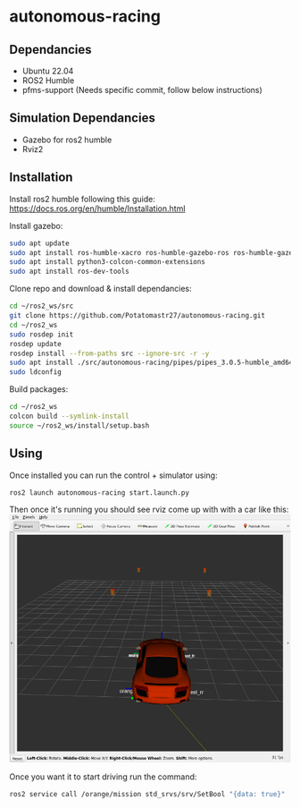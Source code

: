 # autonomous-racing

## Dependancies
- Ubuntu 22.04
- ROS2 Humble
- pfms-support (Needs specific commit, follow below instructions)

## Simulation Dependancies
- Gazebo for ros2 humble
- Rviz2

## Installation
Install ros2 humble following this guide: https://docs.ros.org/en/humble/Installation.html 

Install gazebo:
```bash
sudo apt update
sudo apt install ros-humble-xacro ros-humble-gazebo-ros ros-humble-gazebo-plugins ros-humble-gazebo-msgs ros-humble-controller-manager ros-humble-rqt-robot-steering ros-humble-robot-localization ros-humble-gazebo-ros2-control ros-humble-joint-trajectory-controller ros-humble-joint-state-broadcaster ros-humble-diff-drive-controller ros-humble-imu-tools ros-humble-gazebo-ros-pkgs ros-humble-joint-state-publisher-gui ros-humble-joint-state-publisher 
sudo apt install python3-colcon-common-extensions
sudo apt install ros-dev-tools
```

Clone repo and download & install dependancies:
```bash
cd ~/ros2_ws/src
git clone https://github.com/Potatomastr27/autonomous-racing.git
cd ~/ros2_ws
sudo rosdep init
rosdep update
rosdep install --from-paths src --ignore-src -r -y
sudo apt install ./src/autonomous-racing/pipes/pipes_3.0.5-humble_amd64.deb
sudo ldconfig
```

Build packages:
```bash
cd ~/ros2_ws
colcon build --symlink-install
source ~/ros2_ws/install/setup.bash
```

## Using
Once installed you can run the control + simulator using:
```bash
ros2 launch autonomous-racing start.launch.py
```

Then once it's running you should see rviz come up with with a car like this:
![rviz simulator](media/idle_sim.png)

Once you want it to start driving run the command:
```bash
ros2 service call /orange/mission std_srvs/srv/SetBool "{data: true}"
```